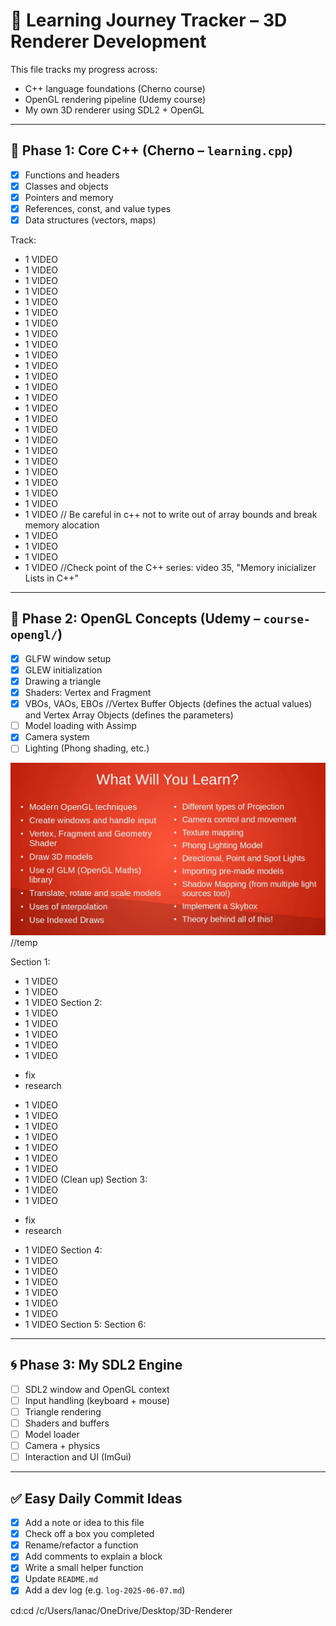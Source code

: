 # 🎯 Learning Journey Tracker – 3D Renderer Development

This file tracks my progress across:
- C++ language foundations (Cherno course)
- OpenGL rendering pipeline (Udemy course)
- My own 3D renderer using SDL2 + OpenGL

---

## 🧱 Phase 1: Core C++ (Cherno – `learning.cpp`)
- [X] Functions and headers
- [x] Classes and objects
- [X] Pointers and memory
- [X] References, const, and value types
- [X] Data structures (vectors, maps)

Track:
- 1 VIDEO
- 1 VIDEO
- 1 VIDEO
- 1 VIDEO
- 1 VIDEO
- 1 VIDEO
- 1 VIDEO
- 1 VIDEO
- 1 VIDEO
- 1 VIDEO
- 1 VIDEO
- 1 VIDEO
- 1 VIDEO
- 1 VIDEO
- 1 VIDEO
- 1 VIDEO
- 1 VIDEO
- 1 VIDEO
- 1 VIDEO
- 1 VIDEO
- 1 VIDEO
- 1 VIDEO
- 1 VIDEO
- 1 VIDEO
- 1 VIDEO // Be careful in c++ not to write out of array bounds and break memory alocation
- 1 VIDEO
- 1 VIDEO
- 1 VIDEO
- 1 VIDEO
//Check point of the C++ series: video 35, "Memory inicializer Lists in C++"

---

## 🔺 Phase 2: OpenGL Concepts (Udemy – `course-opengl/`)
- [X] GLFW window setup
- [X] GLEW initialization
- [X] Drawing a triangle
- [X] Shaders: Vertex and Fragment
- [X] VBOs, VAOs, EBOs //Vertex Buffer Objects (defines the actual values) and Vertex Array Objects (defines the parameters)
- [ ] Model loading with Assimp
- [X] Camera system
- [ ] Lighting (Phong shading, etc.)

![alt text](image.png) //temp

Section 1:
  - 1 VIDEO
  - 1 VIDEO
  - 1 VIDEO
Section 2:
  - 1 VIDEO
  - 1 VIDEO
  - 1 VIDEO
  - 1 VIDEO
  - 1 VIDEO
  + fix
  + research
  - 1 VIDEO
  - 1 VIDEO
  - 1 VIDEO
  - 1 VIDEO
  - 1 VIDEO
  - 1 VIDEO
  - 1 VIDEO
  - 1 VIDEO (Clean up)
Section 3:
  - 1 VIDEO
  - 1 VIDEO
  + fix
  + research
  - 1 VIDEO
Section 4:
  - 1 VIDEO
  - 1 VIDEO
  - 1 VIDEO
  - 1 VIDEO
  - 1 VIDEO
  - 1 VIDEO
  - 1 VIDEO
Section 5:
Section 6:

---

## 🌀 Phase 3: My SDL2 Engine
- [ ] SDL2 window and OpenGL context
- [ ] Input handling (keyboard + mouse)
- [ ] Triangle rendering
- [ ] Shaders and buffers
- [ ] Model loader
- [ ] Camera + physics
- [ ] Interaction and UI (ImGui)

---

## ✅ Easy Daily Commit Ideas
- [X] Add a note or idea to this file
- [X] Check off a box you completed
- [X] Rename/refactor a function
- [X] Add comments to explain a block
- [X] Write a small helper function
- [X] Update `README.md`
- [X] Add a dev log (e.g. `log-2025-06-07.md`)

cd:cd /c/Users/lanac/OneDrive/Desktop/3D-Renderer
